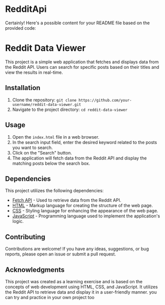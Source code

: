 # RedditApi
Certainly! Here's a possible content for your README file based on the provided code:

# Reddit Data Viewer

This project is a simple web application that fetches and displays data from the Reddit API. Users can search for specific posts based on their titles and view the results in real-time.

## Installation

1. Clone the repository: `git clone https://github.com/your-username/reddit-data-viewer.git`
2. Navigate to the project directory: `cd reddit-data-viewer`

## Usage

1. Open the `index.html` file in a web browser.
2. In the search input field, enter the desired keyword related to the posts you want to search.
3. Click on the "Search" button.
4. The application will fetch data from the Reddit API and display the matching posts below the search box.

## Dependencies

This project utilizes the following dependencies:

- [Fetch API](https://developer.mozilla.org/en-US/docs/Web/API/Fetch_API) - Used to retrieve data from the Reddit API.
- [HTML](https://developer.mozilla.org/en-US/docs/Web/HTML) - Markup language for creating the structure of the web page.
- [CSS](https://developer.mozilla.org/en-US/docs/Web/CSS) - Styling language for enhancing the appearance of the web page.
- [JavaScript](https://developer.mozilla.org/en-US/docs/Web/JavaScript) - Programming language used to implement the application's logic.

## Contributing

Contributions are welcome! If you have any ideas, suggestions, or bug reports, please open an issue or submit a pull request.


## Acknowledgments

This project was created as a learning exercise and is based on the concepts of web development using HTML, CSS, and JavaScript. It utilizes the Reddit API to retrieve data and display it in a user-friendly manner.
you can try and practice in your own project too

